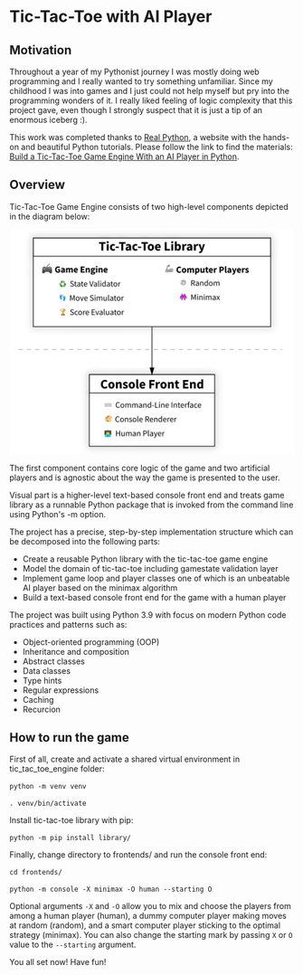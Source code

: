 # Tic-Tac-Toe with AI Player


## Motivation

Throughout a year of my Pythonist journey I was mostly doing web programming and I really wanted to try something unfamiliar.
Since my childhood I was into games and I just could not help myself but pry into the programming wonders of it.
I really liked feeling of logic complexity that this project gave, even though I strongly suspect that it is just a tip of an enormous iceberg :).

This work was completed thanks to [Real Python](https://realpython.com/), a website with the hands-on and beautiful Python tutorials.
Please follow the link to find the materials:
[Build a Tic-Tac-Toe Game Engine With an AI Player in Python](https://realpython.com/tic-tac-toe-ai-python/). 


## Overview

Tic-Tac-Toe Game Engine consists of two high-level components depicted in the diagram below:

![](diagram.png)

The first component contains core logic of the game and two artificial players and is agnostic about the way the game is presented to the user.

Visual part is a higher-level text-based console front end and treats game library as a runnable Python package that is invoked from the command line using Python's -m option.

The project has a precise, step-by-step implementation structure which can be decomposed into the following parts:

* Create a reusable Python library with the tic-tac-toe game engine
* Model the domain of tic-tac-toe including gamestate validation layer
* Implement game loop and player classes one of which is an unbeatable AI player based on the minimax algorithm
* Build a text-based console front end for the game with a human player

The project was built using Python 3.9 with focus on modern Python code practices and patterns such as:

* Object-oriented programming (OOP)
* Inheritance and composition
* Abstract classes
* Data classes
* Type hints
* Regular expressions
* Caching
* Recurcion


## How to run the game

First of all, create and activate a shared virtual environment in tic_tac_toe_engine folder:
```
python -m venv venv
```
```
. venv/bin/activate
```

Install tic-tac-toe library with pip:
```
python -m pip install library/
```

Finally, change directory to frontends/ and run the console front end:
```
cd frontends/
```
```
python -m console -X minimax -O human --starting O
```

Optional arguments `-X` and `-O` allow you to mix and choose the players from among a human player (human), a dummy computer player making moves at random (random), and a smart computer player sticking to the optimal strategy (minimax).
You can also change the starting mark by passing `X` or `O` value to the `--starting` argument.

You all set now! Have fun!
